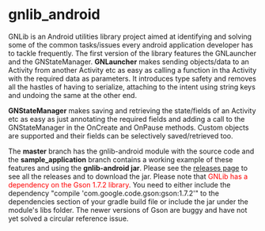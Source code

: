 gnlib_android
=============

GNLib is an Android utilities library project aimed at identifying and solving some of the common tasks/issues every android application developer has to tackle frequently. The first version of the library features the GNLauncher and the GNStateManager. 
<b>GNLauncher</b> makes sending objects/data to an Activity from another Activity etc as easy as calling a function in tha Activity with the required data as parameters. It introduces type safety and removes all the hastles of having to serialize, attaching to the intent using string keys and undoing the same at the other end.

<b>GNStateManager</b> makes saving and retrieving the state/fields of an Activity etc as easy as just annotating the required fields and adding a call to the GNStateManager in the OnCreate and OnPause methods. Custom objects are supported and their fields can be selectively saved/retrieved too. 

The <b>master</b> branch has the gnlib-android module with the source code and the <b>sample_application</b> branch contains a working example of these features and using the <b>gnlib-android jar</b>. Please see the <a href = 'https://github.com/noxiouswinter/gnlib_android/releases'>releases page</a> to see all the releases and to download the jar. 
Please note that <span style="color:red">GNLib has a dependency on the Gson 1.7.2 library</span>. You need to either include the dependency "compile 'com.google.code.gson:gson:1.7.2'" to the dependencies section of your gradle build file or include the jar under the module's libs folder. The newer versions of Gson are buggy and have not yet solved a circular reference issue. 
